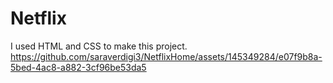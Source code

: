 # Netflix

I used HTML and CSS to make this project.
https://github.com/saraverdigi3/NetflixHome/assets/145349284/e07f9b8a-5bed-4ac8-a882-3cf96be53da5

